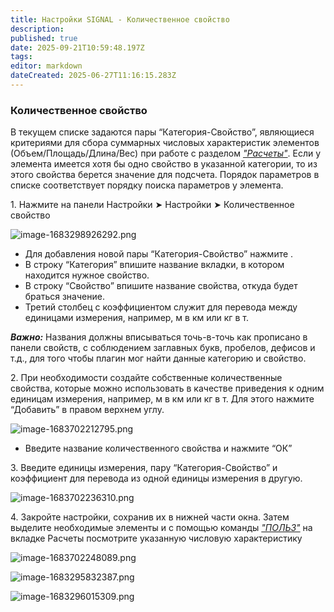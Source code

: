```yaml
---
title: Настройки SIGNAL - Количественное свойство
description: 
published: true
date: 2025-09-21T10:59:48.197Z
tags: 
editor: markdown
dateCreated: 2025-06-27T11:16:15.283Z
---
```


### **Количественное свойство**

В текущем списке задаются пары “Категория-Свойство”, являющиеся критериями для сбора суммарных числовых характеристик элементов (Объем/Площадь/Длина/Вес) при работе с разделом [_"Расчеты"_](https://wiki.sgnl.pro/ru/tools/tools-work/calculation-valqw). Если у элемента имеется хотя бы одно свойство в указанной категории, то из этого свойства берется значение для подсчета. Порядок параметров в списке соответствует порядку поиска параметров у элемента.

1\. Нажмите на панели Настройки ➤ Настройки ➤ Количественное свойство

![image-1683298926292.png](https://lh7-rt.googleusercontent.com/docsz/AD_4nXf3WWk4eM1IS3jg64b3plWuBOTi-gRmiPm0mXv2Tk24kaFFXS3pEq2oWy-XtmiTZ0E_taB1_sVF1Fh-rjsNPGuKjPvl0DF8U6M5vlej3JGabyHUVR8nIrKa3DpQT8wky5OJ2LUgZ5zAqYrLQzhs9A?key=k6iRdsF6jiaLjR-r1Qvtng)

-   Для добавления новой пары “Категория-Свойство” нажмите .
-   В строку “Категория” впишите название вкладки, в котором находится нужное свойство.
-   В строку “Свойство” впишите название свойства, откуда будет браться значение.
-   Третий столбец с коэффициентом служит для перевода между единицами измерения, например, м в км или кг в т.

***Важно:*** Названия должны вписываться точь-в-точь как прописано в панели свойств, с соблюдением заглавных букв, пробелов, дефисов и т.д., для того чтобы плагин мог найти данные категорию и свойство.

2\. При необходимости создайте собственные количественные свойства, которые можно использовать в качестве приведения к одним единицам измерения, например, м в км или кг в т. Для этого нажмите “Добавить” в правом верхнем углу.

![image-1683702212795.png](https://lh7-rt.googleusercontent.com/docsz/AD_4nXfs1eZNR8-ibEVCL7SrSA0YCevGd5Z0vXsie3CGlsss15FBT1GKOZLCaRC3YymLxUmJCvTN0T00jb-pfhctcH1bVLJaJjYLfbjW2CM-uNrAkbz5L0ipO-271I733E-ONcu5Fk1CalxADb00cePsNA?key=k6iRdsF6jiaLjR-r1Qvtng)

-   Введите название количественного свойства и нажмите “ОК”

3\. Введите единицы измерения, пару “Категория-Свойство” и коэффициент для перевода из одной единицы измерения в другую.

![image-1683702236310.png](https://lh7-rt.googleusercontent.com/docsz/AD_4nXdOOR0dFHBY9mrzglrRl8G1regai1BpBDL7AWLzCSkuhRMJ2ahsilu5pyMiUA17CSQZI4CPgpYFluyvgzOzg3EA3bxa9Vt0M0Bwj8h-9iMX03TAUnVwEOlBBEoVXxyz155ksEozUPMWOGSHa008Lw?key=k6iRdsF6jiaLjR-r1Qvtng)

4\. Закройте настройки, сохранив их в нижней части окна. Затем выделите необходимые элементы и с помощью команды [_"ПОЛЬЗ"_](https://wiki.sgnl.pro/ru/tools/tools-work/calculation-usage) на вкладке Расчеты посмотрите указанную числовую характеристику

![image-1683702248089.png](https://lh7-rt.googleusercontent.com/docsz/AD_4nXd11gFZB8_eguhu1k-hhebk3ET_ViaUR_1yJ7vy7eNyK0Muc9A0MwA24RPEj-X5aR__Fhi_n9K5WT8tkj6-A2qASk1OfJja4hQJ9ZyU25Gd6lssodhtMMTwzZ4gk_SS5bQssmFsV9qxQmJVGdtS?key=k6iRdsF6jiaLjR-r1Qvtng)

![image-1683295832387.png](https://lh7-rt.googleusercontent.com/docsz/AD_4nXcr4hxgYfej1BD1U88UBEvBJcOvbMmV1eD_Wwbs0hTZhE0Y4A8QHmHoncGNCrWg4hcX94_vtuxUxR2G08oWLTHd8g6QE_3fSZXWHNHKo40T8IL_Y-wj3x0qNDQ_zl2pyPR8HVaCiMbUAf10tQ5lcw?key=k6iRdsF6jiaLjR-r1Qvtng)

![image-1683296015309.png](https://lh7-rt.googleusercontent.com/docsz/AD_4nXfo1VsHF1TeezDpO39E6SpDXiNfBxhKgI630M7K3sQDk-SwlPWruWnrz7YscJ-ptuX8hsg8fBjoPsVCIUNHGUiXG1eFQ0pF64gfhPfX3TP24fx57-_ASrtJMDIr0rnRpl7tOv8c5oEwAMPXOKzR?key=k6iRdsF6jiaLjR-r1Qvtng)